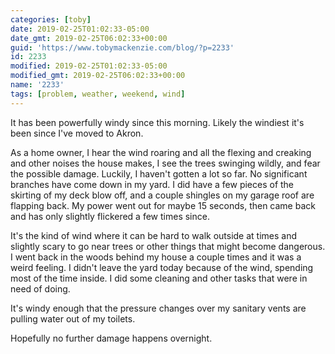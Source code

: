 ```yaml
---
categories: [toby]
date: 2019-02-25T01:02:33-05:00
date_gmt: 2019-02-25T06:02:33+00:00
guid: 'https://www.tobymackenzie.com/blog/?p=2233'
id: 2233
modified: 2019-02-25T01:02:33-05:00
modified_gmt: 2019-02-25T06:02:33+00:00
name: '2233'
tags: [problem, weather, weekend, wind]
---
```


It has been powerfully windy since this morning.  Likely the windiest it's been since I've moved to Akron.

<!--more-->

As a home owner, I hear the wind roaring and all the flexing and creaking and other noises the house makes, I see the trees swinging wildly, and fear the possible damage.  Luckily, I haven't gotten a lot so far.  No significant branches have come down in my yard.  I did have a few pieces of the skirting of my deck blow off, and a couple shingles on my garage roof are flapping back.  My power went out for maybe 15 seconds, then came back and has only slightly flickered a few times since.

It's the kind of wind where it can be hard to walk outside at times and slightly scary to go near trees or other things that might become dangerous.  I went back in the woods behind my house a couple times and it was a weird feeling.  I didn't leave the yard today because of the wind, spending most of the time inside.  I did some cleaning and other tasks that were in need of doing.

It's windy enough that the pressure changes over my sanitary vents are pulling water out of my toilets.

Hopefully no further damage happens overnight.
